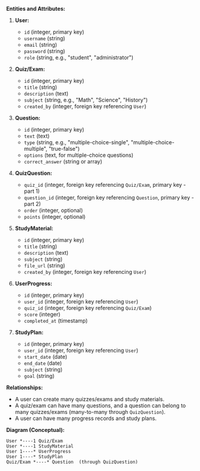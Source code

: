 **Entities and Attributes:**

1.  **User:**
    * `id` (integer, primary key)
    * `username` (string)
    * `email` (string)
    * `password` (string)
    * `role` (string, e.g., "student", "administrator")

2.  **Quiz/Exam:**
    * `id` (integer, primary key)
    * `title` (string)
    * `description` (text)
    * `subject` (string, e.g., "Math", "Science", "History")
    * `created_by` (integer, foreign key referencing `User`)

3.  **Question:**
    * `id` (integer, primary key)
    * `text` (text)
    * `type` (string, e.g., "multiple-choice-single", "multiple-choice-multiple", "true-false")
    * `options` (text, for multiple-choice questions)
    * `correct_answer` (string or array)

4.  **QuizQuestion:**
    * `quiz_id` (integer, foreign key referencing `Quiz/Exam`, primary key - part 1)
    * `question_id` (integer, foreign key referencing `Question`, primary key - part 2)
    * `order` (integer, optional)
    * `points` (integer, optional)

5.  **StudyMaterial:**
    * `id` (integer, primary key)
    * `title` (string)
    * `description` (text)
    * `subject` (string)
    * `file_url` (string)
    * `created_by` (integer, foreign key referencing `User`)

6.  **UserProgress:**
    * `id` (integer, primary key)
    * `user_id` (integer, foreign key referencing `User`)
    * `quiz_id` (integer, foreign key referencing `Quiz/Exam`)
    * `score` (integer)
    * `completed_at` (timestamp)

7.  **StudyPlan:**
    * `id` (integer, primary key)
    * `user_id` (integer, foreign key referencing `User`)
    * `start_date` (date)
    * `end_date` (date)
    * `subject` (string)
    * `goal` (string)

**Relationships:**

* A user can create many quizzes/exams and study materials.
* A quiz/exam can have many questions, and a question can belong to many quizzes/exams (many-to-many through `QuizQuestion`).
* A user can have many progress records and study plans.

**Diagram (Conceptual):**

```
User *----1 Quiz/Exam
User *----1 StudyMaterial
User 1----* UserProgress
User 1----* StudyPlan
Quiz/Exam *----* Question  (through QuizQuestion)
```


